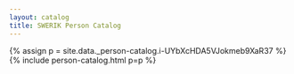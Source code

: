 ```yaml
---
layout: catalog
title: SWERIK Person Catalog
---
```

{% assign p = site.data._person-catalog.i-UYbXcHDA5VJokmeb9XaR37 %}
{% include person-catalog.html p=p %}


